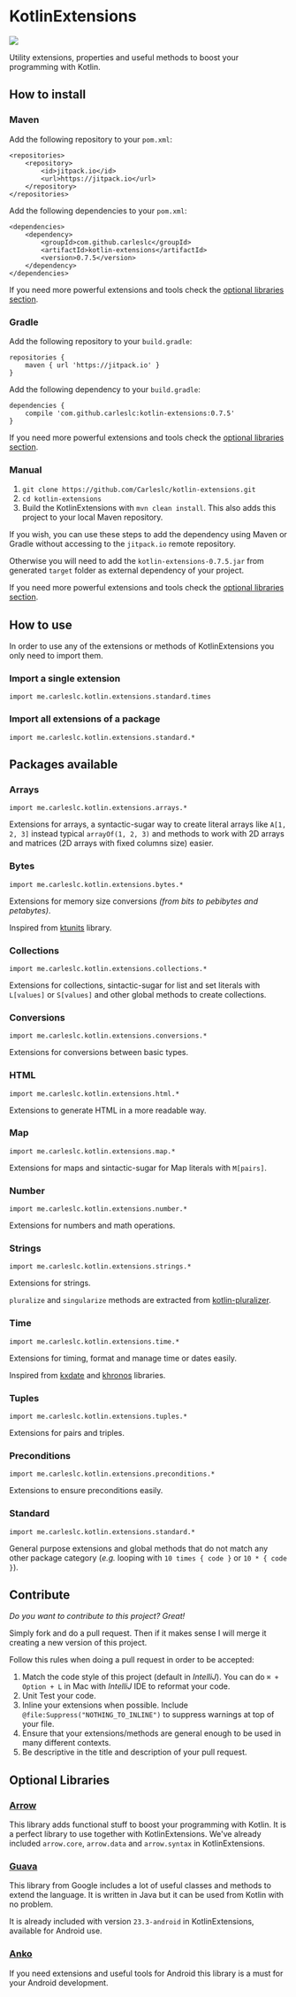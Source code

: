 # KotlinExtensions
[![](https://jitpack.io/v/Carleslc/kotlin-extensions.svg)](https://jitpack.io/#Carleslc/kotlin-extensions)

Utility extensions, properties and useful methods to boost your programming with Kotlin.

## How to install

### Maven
Add the following repository to your `pom.xml`:
```
<repositories>
    <repository>
        <id>jitpack.io</id>
        <url>https://jitpack.io</url>
    </repository>
</repositories>
```

Add the following dependencies to your `pom.xml`:
```
<dependencies>
    <dependency>
    	<groupId>com.github.carleslc</groupId>
    	<artifactId>kotlin-extensions</artifactId>
    	<version>0.7.5</version>
    </dependency>
</dependencies>
```

If you need more powerful extensions and tools check the [optional libraries section](https://github.com/Carleslc/kotlin-extensions#optional-libraries).

### Gradle

Add the following repository to your `build.gradle`:

```
repositories {
    maven { url 'https://jitpack.io' }
}
```

Add the following dependency to your `build.gradle`:
```
dependencies {
    compile 'com.github.carleslc:kotlin-extensions:0.7.5'
}
```

If you need more powerful extensions and tools check the [optional libraries section](https://github.com/Carleslc/kotlin-extensions#optional-libraries).

### Manual

1. `git clone https://github.com/Carleslc/kotlin-extensions.git`
2. `cd kotlin-extensions`
3. Build the KotlinExtensions with `mvn clean install`. This also adds this project to your local Maven repository.

If you wish, you can use these steps to add the dependency using Maven or Gradle without accessing to the `jitpack.io` remote repository.

Otherwise you will need to add the `kotlin-extensions-0.7.5.jar` from generated `target` folder as external dependency of your project.

If you need more powerful extensions and tools check the [optional libraries section](https://github.com/Carleslc/kotlin-extensions#optional-libraries).

## How to use

In order to use any of the extensions or methods of KotlinExtensions you only need to import them.

### Import a single extension
`import me.carleslc.kotlin.extensions.standard.times`

### Import all extensions of a package
`import me.carleslc.kotlin.extensions.standard.*`

## Packages available

### Arrays
`import me.carleslc.kotlin.extensions.arrays.*`

Extensions for arrays, a syntactic-sugar way to create literal arrays like `A[1, 2, 3]` instead typical `arrayOf(1, 2, 3)`
and methods to work with 2D arrays and matrices (2D arrays with fixed columns size) easier.

### Bytes
`import me.carleslc.kotlin.extensions.bytes.*`

Extensions for memory size conversions _(from bits to pebibytes and petabytes)_.

Inspired from [ktunits](https://github.com/sargunster/ktunits) library.

### Collections
`import me.carleslc.kotlin.extensions.collections.*`

Extensions for collections, sintactic-sugar for list and set literals with `L[values]` or `S[values]` and other global methods to create collections.

### Conversions
`import me.carleslc.kotlin.extensions.conversions.*`

Extensions for conversions between basic types.

### HTML
`import me.carleslc.kotlin.extensions.html.*`

Extensions to generate HTML in a more readable way.

### Map
`import me.carleslc.kotlin.extensions.map.*`

Extensions for maps and sintactic-sugar for Map literals with `M[pairs]`.

### Number
`import me.carleslc.kotlin.extensions.number.*`

Extensions for numbers and math operations.

### Strings
`import me.carleslc.kotlin.extensions.strings.*`

Extensions for strings.

`pluralize` and `singularize` methods are extracted from [kotlin-pluralizer](https://github.com/cesarferreira/kotlin-pluralizer).

### Time
`import me.carleslc.kotlin.extensions.time.*`

Extensions for timing, format and manage time or dates easily.

Inspired from [kxdate](https://github.com/yole/kxdate) and [khronos](https://github.com/hotchemi/khronos) libraries.

### Tuples
`import me.carleslc.kotlin.extensions.tuples.*`

Extensions for pairs and triples.

### Preconditions
`import me.carleslc.kotlin.extensions.preconditions.*`

Extensions to ensure preconditions easily.

### Standard
`import me.carleslc.kotlin.extensions.standard.*`

General purpose extensions and global methods that do not match any other package category (_e.g._ looping with `10 times { code }` or `10 * { code }`).

## Contribute

_Do you want to contribute to this project? Great!_

Simply fork and do a pull request. Then if it makes sense I will merge it creating a new version of this project.

Follow this rules when doing a pull request in order to be accepted:

1. Match the code style of this project (default in _IntelliJ_). You can do `⌘ + Option + L` in Mac with _IntelliJ_ IDE to reformat your code. 
2. Unit Test your code.
3. Inline your extensions when possible. Include `@file:Suppress("NOTHING_TO_INLINE")` to suppress warnings at top of your file.
4. Ensure that your extensions/methods are general enough to be used in many different contexts.
5. Be descriptive in the title and description of your pull request.

## Optional Libraries

### [Arrow](https://github.com/arrow-kt/arrow)

This library adds functional stuff to boost your programming with Kotlin. It is a perfect library to use together with KotlinExtensions.
We've already included `arrow.core`, `arrow.data` and `arrow.syntax` in KotlinExtensions.

### [Guava](https://github.com/google/guava)

This library from Google includes a lot of useful classes and methods to extend the language. It is written in Java but it can be used from Kotlin with no problem.

It is already included with version `23.3-android` in KotlinExtensions, available for Android use.

### [Anko](https://github.com/Kotlin/anko)

If you need extensions and useful tools for Android this library is a must for your Android development.
